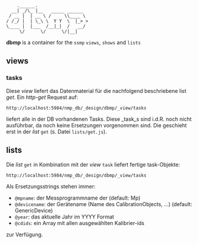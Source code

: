 ```
    .______.                   
  __| _/\_ |__   _____ ______  
 / __ |  | __ \ /     \\____ \ 
/ /_/ |  | \_\ \  Y Y  \  |_> >
\____ |  |___  /__|_|  /   __/ 
     \/      \/      \/|__|    

```


__dbmp__ is a container for the ```ssmp``` 
```views```, ```shows``` and ```lists```

## views
### tasks

Diese _view_ liefert das Datenmaterial für die 
nachfolgend beschriebene list _get_.
Ein _http-get_ Request auf:

```
http://localhost:5984/nmp_db/_design/dbmp/_view/tasks
```

liefert alle in der DB vorhandenen Tasks. Diese _task_s sind i.d.R.
noch nicht ausführbar, da noch keine Ersetzungen vorgenommen sind.
Die geschieht erst in der _list_ ```get``` (s. Datei ```lists/get.js```).


## lists

Die _list_ ```get``` in Kombination mit der _view_ ```task```
liefert fertige task-Objekte:

```
http://localhost:5984/nmp_db/_design/dbmp/_view/tasks
```

Als Ersetzungsstrings stehen immer:

* ```@mpname```: der Messprogrammname der (default: Mp)
* ```@devicename```: der Gerätename (Name des CalibrationObjects, ...) (default: GenericDevice)
* ```@year```: das aktuelle Jahr im YYYY Format
* ```@cdids```: ein Array mit allen ausgewählten Kalibrier-ids 

zur Verfügung.